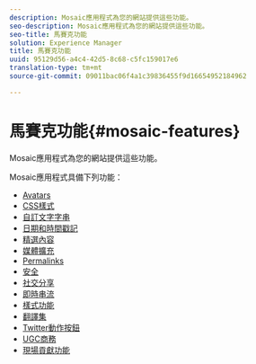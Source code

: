 ```yaml
---
description: Mosaic應用程式為您的網站提供這些功能。
seo-description: Mosaic應用程式為您的網站提供這些功能。
seo-title: 馬賽克功能
solution: Experience Manager
title: 馬賽克功能
uuid: 95129d56-a4c4-42d5-8c68-c5fc159017e6
translation-type: tm+mt
source-git-commit: 09011bac06f4a1c39836455f9d16654952184962

---
```



# 馬賽克功能{#mosaic-features}

Mosaic應用程式為您的網站提供這些功能。



Mosaic應用程式具備下列功能：

* [Avatars](/help/using/c-features-livefyre/c-styling-features/c-avatars.md#c_avatars)
* [CSS樣式](/help/using/c-features-livefyre/c-styling-features/c-css-styling-branding.md#c_css_styling_branding)
* [自訂文字字串](/help/using/c-features-livefyre/c-custom-text-strings.md#c_custom_text_strings)
* [日期和時間戳記](/help/using/c-features-livefyre/c-styling-features/c-date-and-timestamp.md#c_date_and_timestamp)
* [精選內容](/help/using/c-features-livefyre/c-content-collection-tags/c-featured-content.md#c_featured_content)
* [媒體擴充](/help/using/c-features-livefyre/c-enagement-features.md#section_pmq_ycm_d1b)
* [Permalinks](/help/using/c-features-livefyre/c-content-collection-tags/c-permalinks.md#c_permalinks)
* [安全](/help/using/c-features-livefyre/c-about-moderation/c-moderation.md#c_moderation)
* [社交分享](/help/using/c-features-livefyre/c-social-sharing/c-social-sharing.md#c_social_sharing)
* [即時串流](/help/using/c-features-livefyre/c-content-behavior-features/c-content-behavior-features.md#section_emd_syl_d1b)
* [樣式功能](/help/using/c-features-livefyre/c-styling-features/c-styling-features.md#c_styling_features)
* [翻譯集](/help/using/c-settings-other/c-translation-sets/c-translation-sets.md#c_translation_sets)
* [Twitter動作按鈕](/help/using/c-features-livefyre/c-enagement-features.md#section_uzm_ldm_d1b)
* [UGC商務](/help/using/c-features-livefyre/c-ugc-commerce.md#c_ugc_commerce)
* [現場貢獻功能](/help/using/c-features-livefyre/c-on-site-contribution-features.md#section_vzs_t2s_d1b)


